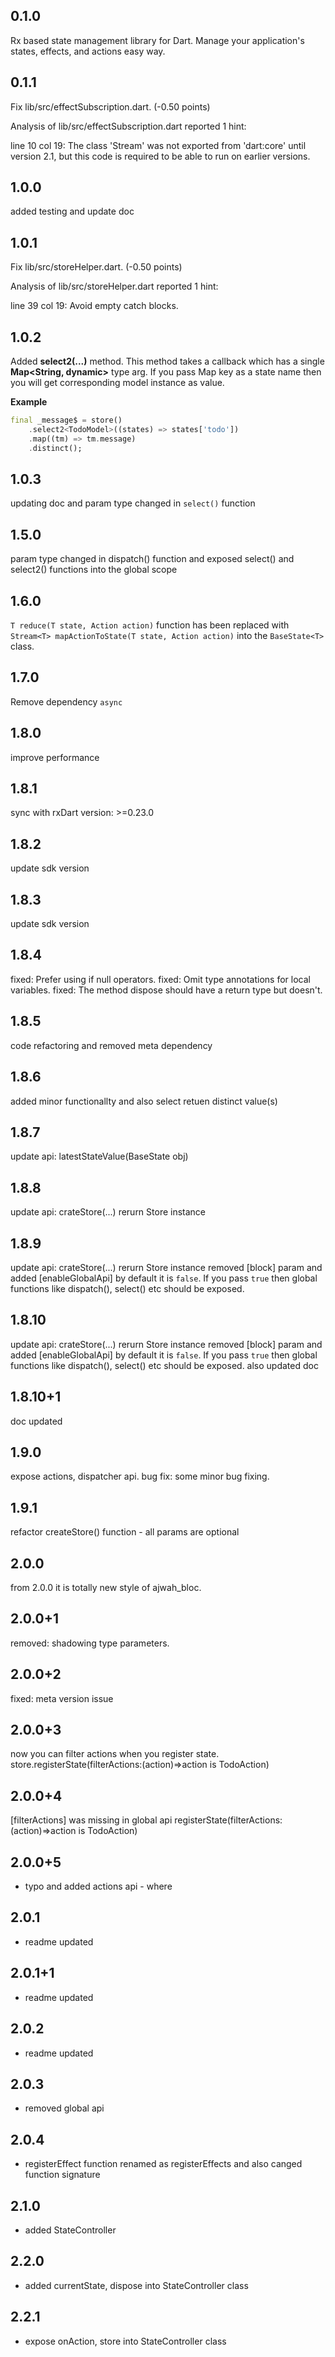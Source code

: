 ## 0.1.0

Rx based state management library for Dart. Manage your application's states, effects, and actions easy way.

## 0.1.1

Fix lib/src/effectSubscription.dart. (-0.50 points)

Analysis of lib/src/effectSubscription.dart reported 1 hint:

line 10 col 19: The class 'Stream' was not exported from 'dart:core' until version 2.1, but this code is required to be able to run on earlier versions.

## 1.0.0

added testing and update doc

## 1.0.1

Fix lib/src/storeHelper.dart. (-0.50 points)

Analysis of lib/src/storeHelper.dart reported 1 hint:

line 39 col 19: Avoid empty catch blocks.

## 1.0.2

Added **select2(...)** method. This method takes a callback which has a single **Map<String, dynamic>** type arg.
If you pass Map key as a state name then you will get corresponding model instance
as value.

**Example**

```dart
final _message$ = store()
    .select2<TodoModel>((states) => states['todo'])
    .map((tm) => tm.message)
    .distinct();
```

## 1.0.3

updating doc and param type changed in `select()` function

## 1.5.0

param type changed in dispatch() function and exposed select() and select2() functions into the global scope

## 1.6.0

`T reduce(T state, Action action)` function has been replaced with `Stream<T> mapActionToState(T state, Action action)` into the `BaseState<T>` class.

## 1.7.0

Remove dependency `async`

## 1.8.0

improve performance

## 1.8.1

sync with rxDart version: >=0.23.0

## 1.8.2

update sdk version

## 1.8.3

update sdk version

## 1.8.4

fixed: Prefer using if null operators.
fixed: Omit type annotations for local variables.
fixed: The method dispose should have a return type but doesn't.

## 1.8.5

code refactoring and removed meta dependency

## 1.8.6

added minor functionallty and also select retuen distinct value(s)

## 1.8.7

update api: latestStateValue(BaseState obj)

## 1.8.8

update api: crateStore(...) rerurn Store instance

## 1.8.9

update api: crateStore(...) rerurn Store instance
removed [block] param and added [enableGlobalApi] by default it is `false`. If you pass `true` then global functions like dispatch(), select() etc should be exposed.

## 1.8.10

update api: crateStore(...) rerurn Store instance
removed [block] param and added [enableGlobalApi] by default it is `false`. If you pass `true` then global functions like dispatch(), select() etc should be exposed.
also updated doc

## 1.8.10+1

doc updated

## 1.9.0

expose actions, dispatcher api.
bug fix: some minor bug fixing.

## 1.9.1

refactor createStore() function - all params are optional

## 2.0.0

from 2.0.0 it is totally new style of ajwah_bloc.

## 2.0.0+1

removed: shadowing type parameters.

## 2.0.0+2

fixed: meta version issue

## 2.0.0+3

now you can filter actions when you register state.
store.registerState(filterActions:(action)=>action is TodoAction)

## 2.0.0+4

[filterActions] was missing in global api
registerState(filterActions:(action)=>action is TodoAction)

## 2.0.0+5

- typo and added actions api - where

## 2.0.1

- readme updated

## 2.0.1+1

- readme updated

## 2.0.2

- readme updated

## 2.0.3

- removed global api

## 2.0.4

- registerEffect function renamed as registerEffects and also canged function signature

## 2.1.0

- added StateController

## 2.2.0

- added currentState, dispose into StateController class

## 2.2.1

- expose onAction, store into StateController class
